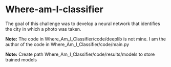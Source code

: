 # Where-am-I-classifier
The goal of this challenge was to develop a neural network that identifies the city in which a photo was taken.

**Note:** The code in Where_Am_I_Classifier/code/deeplib is not mine. I am the author of the code in Where_Am_I_Classifier/code/main.py

**Note:** Create path Where_Am_I_Classifier/code/results/models to store trained models